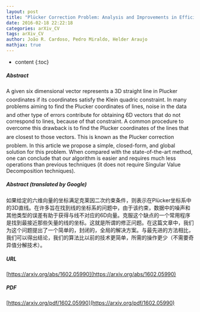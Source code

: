 ```yaml
---
layout: post
title: "Plücker Correction Problem: Analysis and Improvements in Efficiency"
date: 2016-02-18 22:22:18
categories: arXiv_CV
tags: arXiv_CV
author: João R. Cardoso, Pedro Miraldo, Helder Araujo
mathjax: true
---
```


* content
{:toc}

##### Abstract
A given six dimensional vector represents a 3D straight line in Plucker coordinates if its coordinates satisfy the Klein quadric constraint. In many problems aiming to find the Plucker coordinates of lines, noise in the data and other type of errors contribute for obtaining 6D vectors that do not correspond to lines, because of that constraint. A common procedure to overcome this drawback is to find the Plucker coordinates of the lines that are closest to those vectors. This is known as the Plucker correction problem. In this article we propose a simple, closed-form, and global solution for this problem. When compared with the state-of-the-art method, one can conclude that our algorithm is easier and requires much less operations than previous techniques (it does not require Singular Value Decomposition techniques).

##### Abstract (translated by Google)
如果给定的六维向量的坐标满足克莱因二次约束条件，则表示在Plücker坐标系中的3D直线。在许多旨在找到线的坐标系的问题中，由于该约束，数据中的噪声和其他类型的误差有助于获得与线不对应的6D向量。克服这个缺点的一个常用程序是找到最接近那些矢量的线的坐标。这就是所谓的修正问题。在这篇文章中，我们为这个问题提出了一个简单的，封闭的，全局的解决方案。与最先进的方法相比，我们可以得出结论，我们的算法比以前的技术更简单，所需的操作更少（不需要奇异值分解技术）。

##### URL
[https://arxiv.org/abs/1602.05990](https://arxiv.org/abs/1602.05990)

##### PDF
[https://arxiv.org/pdf/1602.05990](https://arxiv.org/pdf/1602.05990)

